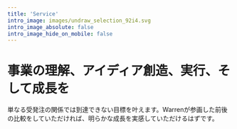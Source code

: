 ```yaml
---
title: 'Service'
intro_image: images/undraw_selection_92i4.svg
intro_image_absolute: false
intro_image_hide_on_mobile: false
---
```


# 事業の理解、アイディア創造、実行、そして成長を
単なる受発注の関係では到達できない目標を叶えます。Warrenが参画した前後の比較をしていただければ、明らかな成長を実感していただけるはずです。
